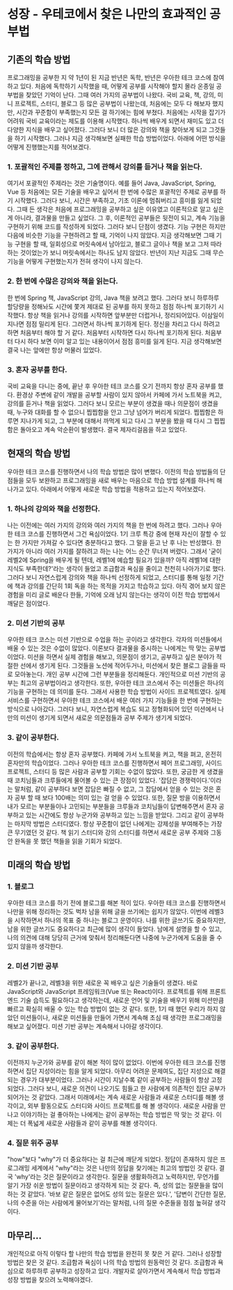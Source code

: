 # 성장 - 우테코에서 찾은 나만의 효과적인 공부법
    
## 기존의 학습 방법

프로그래밍을 공부한 지 약 1년이 된 지금 반년은 독학, 반년은 우아한 테크 코스에 참여하고 있다.
처음에 독학하기 시작했을 때, 어떻게 공부를 시작해야 할지 몰라 온종일 공부법을 찾았던 기억이 난다.
그때 여러 가지의 공부법이 나왔다. 국비 교육, 책, 강의, 미니 프로젝트, 스터디, 블로그 등 많은 공부법이 나왔는데, 처음에는 모두 다 해보자 했지만, 시간과 꾸준함이 부족했는지 모든 걸 하기에는 힘에 부쳤다.
처음에는 시작을 잡기가 어려워 국비 교육이라는 제도를 이용해 시작했다. 하나씩 배우게 되면서 재미도 있고 더 다양한 지식을 배우고 싶어졌다. 그러다 보니 더 많은 강의와 책을 찾아보게 되고 그것들을 하기 시작했다.
그러나 지금 생각해보면 실패한 학습 방법이었다. 아래에 어떤 방식을 어떻게 진행했는지를 적어보겠다.

### 1. 포괄적인 주제를 정하고, 그에 관해서 강의를 듣거나 책을 읽는다.

여기서 포괄적인 주제라는 것은 기술명이다. 예를 들어 Java, JavaScript, Spring, Vue 등 처음에는 모든 기술을 배우고 싶어서 한 번에 수많은 포괄적인 주제로 공부를 하기 시작했다.
그러다 보니, 시간은 부족하고, 기초 이론에 멈춰버리고 흥미를 잃게 되었다. 그때 든 생각은 처음에 프로그래밍을 공부하고 싶은 이유였고 이론적으로 알고 싶은 게 아니라, 결과물을 만들고 싶었다.
그 후, 이론적인 공부들은 뒷전이 되고, 계속 기능을 구현하기 위해 코드를 작성하게 되었다. 그러다 보니 단점이 생겼다. 기능 구현은 하지만 다음에 비슷한 기능을 구현하려고 할 때, 기억이 나지 않았다.
지금 생각해보면 그때 기능 구현을 할 때, 일회성으로 머릿속에서 남아있고, 블로그 글이나 책을 보고 그저 따라 하는 것이었는가 보니 머릿속에서는 하나도 남지 않았다.
반년이 지난 지금도 그때 무슨 기능을 어떻게 구현했는지가 전혀 생각이 나지 않는다.

### 2. 한 번에 수많은 강의와 책을 읽는다.

한 번에 Spring 책, JavaScript 강의, Java 책을 보려고 했다. 
그러다 보니 하루하루 할당량을 정해놔도 시간에 쫓겨 제대로 된 공부를 하지 못하고 점점 하나씩 포기하기 시작했다.
항상 책을 읽거나 강의를 시작하면 앞부분만 더럽거나, 정리되어있다.
이삼일이 지나면 점점 밀리게 된다. 그러면서 하나씩 포기하게 된다.
정신을 차리고 다시 하려고 하면 처음부터 해야 할 거 같다. 처음부터 시작하면 다시 하나씩 포기하게 된다.
처음부터 다시 하다 보면 이미 알고 있는 내용이어서 점점 흥미를 잃게 된다. 
지금 생각해보면 결국 나는 앞에만 항상 머물러 있었다.

### 3. 혼자 공부를 한다.

국비 교육을 다니는 중에, 끝난 후 우아한 테크 코스를 오기 전까지 항상 혼자 공부를 했다. 환경상 주변에 같이 개발을 공부할 사람이 있지 않아서 카페에 가서 노트북을 켜고, 강의를 듣거나 책을 읽었다.
그러다 보니 모르는 부분이 생겼을 때나 의문점이 생겼을 때, 누구와 대화를 할 수 없으니 찝찝함을 안고 그냥 넘어가 버리게 되었다.
찝찝함은 하루면 지나가게 되고, 그 부분에 대해서 까먹게 되고 다시 그 부분을 봤을 때 다시 그 찝찝함은 돌아오고 계속 악순환이 발생했다.
결국 제자리걸음을 하고 있었다.

## 현재의 학습 방법

우아한 테크 코스를 진행하면서 나의 학습 방법은 많이 변했다. 이전의 학습 방법들의 단점들을 모두 보완하고 프로그래밍을 새로 배우는 마음으로 학습 방법 설계를 하나씩 해나가고 있다.
아래에서 어떻게 새로운 학습 방법을 적용하고 있는지 적어보겠다.

### 1. 하나의 강의와 책을 선정한다.

나는 이전에는 여러 가지의 강의와 여러 가지의 책을 한 번에 하려고 했다. 그러나 우아한 테크 코스를 진행하면서 그건 욕심이었다.
1기 크루 특강 중에 현재 자신이 잘할 수 있는 한 가지만 가져갈 수 있다면 충분하다고 했다.
그 말을 듣고 난 후 나는 반성했다. 한 가지가 아니라 여러 가지를 잘하려고 하는 나는 어느 순간 무너져 버렸다.
그래서 '굳이 레벨2에 Spring을 배우게 될 텐데, 레벨1에 예습할 필요가 있을까? 아직 레벨1에 대한 지식도 부족한데?'라는 생각이 들었고 조급함과 욕심을 줄이고 천천히 나아가기로 했다.
그러다 보니 자연스럽게 강의와 책을 하나씩 선정하게 되었고, 스터디를 통해 일정 기간에 책과 강의를 간단히 1회 독을 하는 목적을 가지고 학습하고 있다.
아직 겪어 보지 않은 경험을 미리 글로 배운다 한들, 기억에 오래 남지 않는다는 생각이 이전 학습 방법에서 깨달은 점이었다. 

### 2. 미션 기반의 공부

우아한 테크 코스는 미션 기반으로 수업을 하는 곳이라고 생각한다. 각자의 미션들에서 배울 수 있는 것은 수없이 많았다. 이론보다 결과물을 중시하는 나에게는 딱 맞는 공부법이었다.
미션을 하면서 실제 경험을 해보고, 의문점이 생기고, 공부하고 싶은 분야가 적절한 선에서 생기게 된다. 그것들을 노션에 적어두거나, 미션에서 찾은 블로그 글들을 따로 모아놓는다.
개인 공부 시간에 그런 부분들을 정리해둔다. 개인적으로 미션 기반의 공부는 최고의 공부법이라고 생각한다. 또한, 우아한 테크 코스에서 주는 미션들은 하나의 기능을 구현하는 데 의미를 둔다.
그래서 사용한 학습 방법이 사이드 프로젝트였다. 실제 서비스를 구현하면서 우아한 테크 코스에서 배운 여러 가지 기능들을 한 번에 구현하는 방식으로 나아갔다.
그러다 보니, 자연스럽게 복습도 되고 정형화되어 있던 미션에서 나만의 미션이 생기게 되면서 새로운 의문점들과 공부 주제가 생기게 되었다.

### 3. 같이 공부한다.

이전의 학습에서는 항상 혼자 공부했다. 카페에 가서 노트북을 켜고, 책을 펴고, 온전히 혼자만의 학습이었다. 그러나 우아한 테크 코스를 진행하면서 페어 프로그래밍, 사이드 프로젝트, 스터디 등 많은 사람과 공부할 기회는 수없이 많았다.
또한, 궁금한 게 생겼을 때 코치님들과 크루들에게 물어볼 수 있는 큰 장점이 있었다.
'잡담은 경쟁력이다.'이라는 말처럼, 같이 공부하다 보면 잡담은 빠질 수 없고, 그 잡담에서 얻을 수 있는 것은 혼자 공부 할 때 보다 100배는 의미 있는 걸 얻을 수 있었다.
또한, 질문 방을 이용하면서 내가 모르는 부분들이나 고민되는 부분들을 크루들과 코치님들이 답변해주면서 혼자 공부하고 있는 시간에도 항상 누군가와 공부하고 있는 느낌을 받았다.
그리고 같이 공부하는 마지막 방법은 스터디였다. 항상 꾸준함이 없던 나에게는 강제성을 부여해주는 가장 큰 무기였던 것 같다.
책 읽기 스터디와 강의 스터디를 하면서 새로운 공부 주제와 그동안 완독을 못 했던 책들을 읽을 기회가 되었다.

## 미래의 학습 방법

### 1. 블로그

우아한 테크 코스를 하기 전에 블로그를 해본 적이 있다. 우아한 테크 코스를 진행하면서 나만을 위해 정리하는 것도 벅차 남을 위해 글을 쓰기에는 쉽지가 않았다.
이번에 레벨3을 시작하면서 하나의 목표 중 하나는 블로그 운영이다. 나를 위한 글쓰기도 중요하지만, 남을 위한 글쓰기도 중요하다고 최근에 많이 생각이 들었다.
남에게 설명을 할 수 있고, 나의 의견에 대해 당당히 근거에 맞춰서 정리해둔다면 나중에 누군가에게 도움을 줄 수 있지 않을까 생각한다.

### 2. 미션 기반 공부

레벨2가 끝나고, 레벨3을 위한 새로운 꼭 배우고 싶은 기술들이 생겼다. 바로 JavaScript와 JavaScript 프레임워크(Vue 또는 React)이다.
프로젝트를 위해 프론트 엔드 기술 습득도 필요하다고 생각하는데, 새로운 언어 및 기술을 배우기 위해 미션만큼 빠르고 확실히 배울 수 있는 학습 방법이 없는 것 같다.
또한, 1기 때 했던 우리가 하지 않았던 미션들이나, 새로운 미션들을 만들어 가면서 계속해 초심 때 생각한 프로그래밍을 해보고 싶어졌다.
미션 기반 공부는 계속해서 나아갈 생각이다.

### 3. 같이 공부한다.

이전까지 누군가와 공부를 같이 해본 적이 많이 없었다. 이번에 우아한 테크 코스를 진행하면서 집단 지성이라는 힘을 알게 되었다.
아무리 어려운 문제여도, 집단 지성으로 해결되는 경우가 대부분이었다. 그러나 시간이 지날수록 같이 공부하는 사람들이 항상 고정되었다.
그러다 보니, 새로운 의견이 나오기도 힘들고 한 사람에게 의존적인 집단 공부가 되어가는 것 같았다.
그래서 미래에서는 계속 새로운 사람들과 새로운 스터디를 해볼 생각이고, 외부 활동으로도 스터디와 사이드 프로젝트를 해 볼 생각이다.
새로운 사람을 만나고 이야기하는 걸 좋아하는 나에게는 같이 공부하는 학습 방법은 딱 맞는 것 같다. 이제는 더 폭넓게 새로운 사람들과 같이 공부를 해볼 생각이다.

### 4. 질문 위주 공부

"how"보다 "why"가 더 중요하다는 걸 최근에 깨닫게 되었다. 정답이 존재하지 않은 프로그래밍 세계에서 "why"라는 것은 나만의 정답을 찾기에는 최고의 방법인 것 같다.
결국 'why'라는 것은 질문이라고 생각한다. 질문을 생활화하려고 노력하지만, 무언가를 알기 가장 쉬운 방법이 질문이라고 생각하게 되는 것 같다. 즉, 성의 없는 질문들을 많이 하는 것 같았다.
'바보 같은 질문은 없어도 성의 있는 질문은 있다.', '답변이 간단한 질문, 나의 수준을 아는 사람에게 물어보기'라는 말처럼, 나의 질문 수준들을 점점 높혀갈 생각이다.

## 마무리...
개인적으로 아직 이렇다 할 나만의 학습 방법을 완전히 못 찾은 거 같다. 그러나 성장할 방법은 찾은 것 같다.
조급함과 욕심이 나의 학습 방법의 원동력인 것 같다. 
조급함과 욕심으로 하루하루 공부하고 성장하고 있다.
개발자로 살아가면서 계속해서 학습 방법과 성장 방법을 찾으려 노력해야겠다.